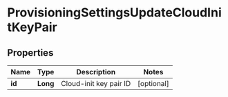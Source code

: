 

# ProvisioningSettingsUpdateCloudInitKeyPair

## Properties

Name | Type | Description | Notes
------------ | ------------- | ------------- | -------------
**id** | **Long** | Cloud-init key pair ID |  [optional]



